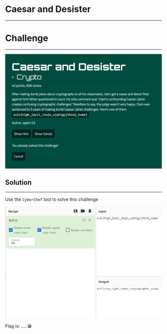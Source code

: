 # Caesar and Desister
----
# Challenge
----
![1.png](https://github.com/blackrabbit2003/CTF/blob/master/Angstrong_repo/Caesar_and_Desister/1.png)

## Solution
----
Use the `CyberChef` tool to solve this challenge

![2.png](https://github.com/blackrabbit2003/CTF/blob/master/Angstrong_repo/Caesar_and_Desister/2.png)

Flag is: .....😁
